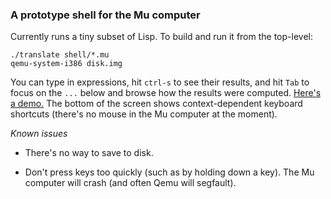 ### A prototype shell for the Mu computer

Currently runs a tiny subset of Lisp. To build and run it from the top-level:

```
./translate shell/*.mu
qemu-system-i386 disk.img
```

You can type in expressions, hit `ctrl-s` to see their results, and hit `Tab`
to focus on the `...` below and browse how the results were computed. [Here's
a demo.](https://merveilles.town/@akkartik/105790894303047592) The bottom of
the screen shows context-dependent keyboard shortcuts (there's no mouse in the
Mu computer at the moment).

*Known issues*

* There's no way to save to disk.

* Don't press keys too quickly (such as by holding down a key). The Mu
  computer will crash (and often Qemu will segfault).

